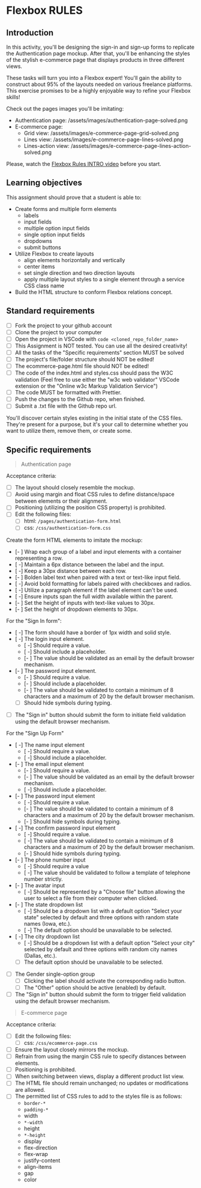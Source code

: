 # Flexbox RULES

## Introduction

In this activity, you'll be designing the sign-in and sign-up forms to replicate the Authentication page mockup. After that, you'll be enhancing the styles of the stylish e-commerce page that displays products in three different views.

These tasks will turn you into a Flexbox expert! You'll gain the ability to construct about 95% of the layouts needed on various freelance platforms. This exercise promises to be a highly enjoyable way to refine your Flexbox skills!

Check out the pages images you'll be imitating:

- Authentication page: /assets/images/authentication-page-solved.png
- E-commerce page:
  - Grid view: /assets/images/e-commerce-page-grid-solved.png
  - Lines view: /assets/images/e-commerce-page-lines-solved.png
  - Lines-action view: /assets/images/e-commerce-page-lines-action-solved.png

Please, watch the [Flexbox Rules INTRO video](https://www.loom.com/share/6bf938c7e4234745970fd83181b585a9?sid=19a5fc8d-b8e0-4d7b-b705-2d638fd2ec63) before you start.

## Learning objectives

This assignment should prove that a student is able to:

- Create forms and multiple form elements
  - labels
  - input fields
  - multiple option input fields
  - single option input fields
  - dropdowns
  - submit buttons
- Utilize Flexbox to create layouts
  - align elements horizontally and vertically
  - center items
  - set single direction and two direction layouts
  - apply multiple layout styles to a single element through a service CSS class name
- Build the HTML structure to conform Flexbox relations concept.

## Standard requirements

- [ ] Fork the project to your github account
- [ ] Clone the project to your computer
- [ ] Open the project in VSCode with `code <cloned_repo_folder_name>`
- [ ] This Assignment is NOT tested. You can use all the desired creativity!
- [ ] All the tasks of the "Specific requirements" section MUST be solved
- [ ] The project's file/folder structure should NOT be edited!
- [ ] The ecommerce-page.html file should NOT be edited!
- [ ] The code of the index.html and styles.css should pass the W3C validation (Feel free to use either the "w3c web validator" VSCode extension or the "Online w3c Markup Validation Service")
- [ ] The code MUST be formatted with Prettier.
- [ ] Push the changes to the Github repo, when finished.
- [ ] Submit a .txt file with the Github repo url.

You'll discover certain styles existing in the initial state of the CSS files. They're present for a purpose, but it's your call to determine whether you want to utilize them, remove them, or create some.

## Specific requirements

> Authentication page

Acceptance criteria:

- [ ] The layout should closely resemble the mockup.
- [ ] Avoid using margin and float CSS rules to define distance/space between elements or their alignment.
- [ ] Positioning (utilizing the position CSS property) is prohibited.
- [ ] Edit the following files:
  - [ ] html: `/pages/authentication-form.html`
  - [ ] css: `/css/authentication-form.css`

Create the form HTML elements to imitate the mockup:

- [- ] Wrap each group of a label and input elements with a container representing a row.
- [ -] Maintain a 6px distance between the label and the input.
- [ -] Keep a 30px distance between each row.
- [- ] Bolden label text when paired with a text or text-like input field.
- [ -] Avoid bold formatting for labels paired with checkboxes and radios.
- [ -] Utilize a paragraph element if the label element can't be used.
- [ -] Ensure inputs span the full width available within the parent.
- [- ] Set the height of inputs with text-like values to 30px.
- [- ] Set the height of dropdown elements to 30px.

For the "Sign In form":

- [ -] The form should have a border of 1px width and solid style.
- [ -] The login input element.
  - [ -] Should require a value.
  - [ -] Should include a placeholder.
  - [- ] The value should be validated as an email by the default browser mechanism.
- [- ] The password input element.
  - [- ] Should require a value.
  - [- ] Should include a placeholder.
  - [- ] The value should be validated to contain a minimum of 8 characters and a maximum of 20 by the default browser mechanism.
  - [ ] Should hide symbols during typing.
- [ ] The "Sign in" button should submit the form to initiate field validation using the default browser mechanism.

For the "Sign Up Form"

- [ -] The name input element
  - [ -] Should require a value.
  - [ -] Should include a placeholder.
- [- ] The email input element
  - [- ] Should require a value.
  - [- ] The value should be validated as an email by the default browser mechanism.
  - [ -] Should include a placeholder.
- [- ] The password input element
  - [ -] Should require a value.
  - [- ] The value should be validated to contain a minimum of 8 characters and a maximum of 20 by the default browser mechanism.
  - [- ] Should hide symbols during typing.
- [ -] The confirm password input element
  - [ -] Should require a value.
  - [ -] The value should be validated to contain a minimum of 8 characters and a maximum of 20 by the default browser mechanism.
  - [- ] Should hide symbols during typing.
- [- ] The phone number input
  - [ -] Should require a value
  - [ -] The value should be validated to follow a template of telephone number strictly.
- [- ] The avatar input
  - [ -] Should be represented by a "Choose file" button allowing the user to select a file from their computer when clicked.
- [- ] The state dropdown list
  - [ -] Should be a dropdown list with a default option "Select your state" selected by default and three options with random state names (Iowa, etc.).
  - [ -] The default option should be unavailable to be selected.
- [ -] The city dropdown list
  - [ -] Should be a dropdown list with a default option "Select your city" selected by default and three options with random city names (Dallas, etc.).
  - [ ] The default option should be unavailable to be selected.
- [ ] The Gender single-option group
  - [ ] Clicking the label should activate the corresponding radio button.
  - [ ] The "Other" option should be active (enabled) by default.
- [ ] The "Sign in" button should submit the form to trigger field validation using the default browser mechanism.

> E-commerce page

Acceptance criteria:

- [ ] Edit the following files:
  - [ ] css: `/css/ecommerce-page.css`
- [ ] Ensure the layout closely mirrors the mockup.
- [ ] Refrain from using the margin CSS rule to specify distances between elements.
- [ ] Positioning is prohibited.
- [ ] When switching between views, display a different product list view.
- [ ] The HTML file should remain unchanged; no updates or modifications are allowed. <!--modified to add lines for readability-->
- [ ] The permitted list of CSS rules to add to the styles file is as follows:
  - `border-*`
  - `padding-*`
  - width
  - `*-width`
  - height
  - `*-height`
  - display
  - flex-direction
  - flex-wrap
  - justify-content
  - align-items
  - gap
  - color
